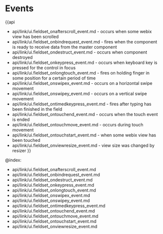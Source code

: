Events
=======

{{api
- api/link/ui.fieldset_onafterscroll_event.md - occurs when some webix view has been scrolled
- api/link/ui.fieldset_onbindrequest_event.md - fires when the component is ready to receive data from the master component
- api/link/ui.fieldset_ondestruct_event.md - occurs when component destroyed
- api/link/ui.fieldset_onkeypress_event.md - occurs when keyboard key is pressed for the control in focus
- api/link/ui.fieldset_onlongtouch_event.md - fires on holding finger in some position for a certain period of time
- api/link/ui.fieldset_onswipex_event.md - occurs on a horizontal swipe movement
- api/link/ui.fieldset_onswipey_event.md - occurs on a vertical swipe movement
- api/link/ui.fieldset_ontimedkeypress_event.md - fires after typing has been finished in the field
- api/link/ui.fieldset_ontouchend_event.md - occurs when the touch event is ended
- api/link/ui.fieldset_ontouchmove_event.md - occurs during touch movement
- api/link/ui.fieldset_ontouchstart_event.md - when some webix view has been touched
- api/link/ui.fieldset_onviewresize_event.md - view size was changed by resizer
}}

@index:
- api/link/ui.fieldset_onafterscroll_event.md
- api/link/ui.fieldset_onbindrequest_event.md
- api/link/ui.fieldset_ondestruct_event.md
- api/link/ui.fieldset_onkeypress_event.md
- api/link/ui.fieldset_onlongtouch_event.md
- api/link/ui.fieldset_onswipex_event.md
- api/link/ui.fieldset_onswipey_event.md
- api/link/ui.fieldset_ontimedkeypress_event.md
- api/link/ui.fieldset_ontouchend_event.md
- api/link/ui.fieldset_ontouchmove_event.md
- api/link/ui.fieldset_ontouchstart_event.md
- api/link/ui.fieldset_onviewresize_event.md


